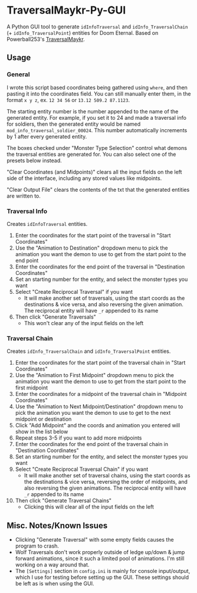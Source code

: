 # TraversalMaykr-Py-GUI
A Python GUI tool to generate `idInfoTraversal` and `idInfo_TraversalChain` (+ `idInfo_TraversalPoint`) entities for Doom Eternal. Based on Powerball253's [TraversalMaykr](https://github.com/PowerBall253/TraversalMaykr).

## Usage
### General
I wrote this script based coordinates being gathered using `where`, and then pasting it into the coordinates field. You can still manually enter them, in the format `x y z`, ex. `12 34 56` or `13.12 509.2 87.1123`.

The starting entity number is the number appended to the name of the generated entity. For example, if you set it to 24 and made a traversal info for soldiers, then the generated entity would be named `mod_info_traversal_soldier_00024`. This number automatically increments by 1 after every generated entity.

The boxes checked under "Monster Type Selection" control what demons the traversal entities are generated for. You can also select one of the presets below instead.

"Clear Coordinates (and Midpoints)" clears all the input fields on the left side of the interface, including any stored values like midpoints.

"Clear Output File" clears the contents of the txt that the generated entities are written to.

### Traversal Info
Creates `idInfoTraversal` entities.
1. Enter the coordinates for the start point of the traversal in "Start Coordinates"
2. Use the "Animation to Destination" dropdown menu to pick the animation you want the demon to use to get from the start point to the end point
3. Enter the coordinates for the end point of the traversal in "Destination Coordinates"
4. Set an starting number for the entity, and select the monster types you want
5. Select "Create Reciprocal Traversal" if you want
    * It will make another set of traversals, using the start coords as the destinations & vice versa, and also reversing the given animation. The reciprocal entity will have `_r` appended to its name
6. Then click "Generate Traversals"
    * This won't clear any of the input fields on the left

### Traversal Chain
Creates `idInfo_TraversalChain` and `idInfo_TraversalPoint` entities.
1. Enter the coordinates for the start point of the traversal chain in "Start Coordinates"
2. Use the "Animation to First Midpoint" dropdown menu to pick the animation you want the demon to use to get from the start point to the first midpoint
3. Enter the coordinates for a midpoint of the traversal chain in "Midpoint Coordinates"
4. Use the "Animation to Next Midpoint/Destination" dropdown menu to pick the animation you want the demon to use to get to the next midpoint or destination
5. Click "Add Midpoint" and the coords and animation you entered will show in the list below
6. Repeat steps 3-5 if you want to add more midpoints
7. Enter the coordinates for the end point of the traversal chain in "Destination Coordinates"
8. Set an starting number for the entity, and select the monster types you want
9. Select "Create Reciprocal Traversal Chain" if you want
    * It will make another set of traversal chains, using the start coords as the destinations & vice versa, reversing the order of midpoints, and also reversing the given animations. The reciprocal entity will have `_r` appended to its name
9. Then click "Generate Traversal Chains"
    * Clicking this will clear all of the input fields on the left
	
## Misc. Notes/Known Issues
* Clicking "Generate Traversal" with some empty fields causes the program to crash.
* Wolf Traversals don't work properly outside of ledge up/down & jump forward animations, since it such a limited pool of animations. I'm still working on a way around that.
* The `[Settings]` section in `config.ini` is mainly for console input/output, which I use for testing before setting up the GUI. These settings should be left as is when using the GUI.
